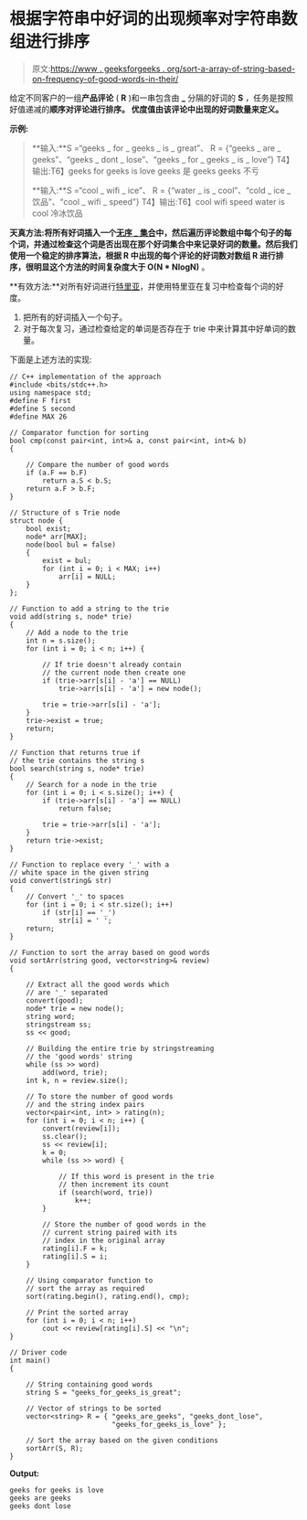 # 根据字符串中好词的出现频率对字符串数组进行排序

> 原文:[https://www . geeksforgeeks . org/sort-a-array-of-string-based-on-frequency-of-good-words-in-their/](https://www.geeksforgeeks.org/sort-an-array-of-strings-based-on-the-frequency-of-good-words-in-them/)

给定不同客户的一组**产品评论** ( **R** )和一串包含由 **_** 分隔的好词的 **S** ，任务是按照好值递减的**顺序对评论进行排序。
**优度值**由该评论中出现的好词数量来定义。**

**示例:**

> **输入:**S =“geeks _ for _ geeks _ is _ great”、
> R = {“geeks _ are _ geeks”、“geeks _ dont _ lose”、“geeks _ for _ geeks _ is _ love”}
> T4】输出:T6】geeks for geeks is love
> geeks 是 geeks
> geeks 不亏
> 
> **输入:**S =“cool _ wifi _ ice”、
> R = {“water _ is _ cool”、“cold _ ice _ 饮品”、“cool _ wifi _ speed”}
> T4】输出:T6】cool wifi speed
> water is cool
> 冷冰饮品

**天真方法:**将所有好词插入一个[无序 _ 集合](https://www.geeksforgeeks.org/unorderd_set-stl-uses/)中，然后遍历评论数组中每个句子的每个词，并通过检查这个词是否出现在那个好词集合中来记录好词的数量。然后我们使用一个稳定的排序算法，根据 R 中出现的每个评论的好词数对数组 R 进行排序，很明显这个方法的时间复杂度**大于 O(N * NlogN)** 。

**有效方法:**对所有好词进行[特里亚](https://www.geeksforgeeks.org/trie-insert-and-search/)，并使用特里亚在复习中检查每个词的好度。

1.  把所有的好词插入一个句子。
2.  对于每次复习，通过检查给定的单词是否存在于 trie 中来计算其中好单词的数量。

下面是上述方法的实现:

```
// C++ implementation of the approach
#include <bits/stdc++.h>
using namespace std;
#define F first
#define S second
#define MAX 26

// Comparator function for sorting
bool cmp(const pair<int, int>& a, const pair<int, int>& b)
{

    // Compare the number of good words
    if (a.F == b.F)
        return a.S < b.S;
    return a.F > b.F;
}

// Structure of s Trie node
struct node {
    bool exist;
    node* arr[MAX];
    node(bool bul = false)
    {
        exist = bul;
        for (int i = 0; i < MAX; i++)
            arr[i] = NULL;
    }
};

// Function to add a string to the trie
void add(string s, node* trie)
{
    // Add a node to the trie
    int n = s.size();
    for (int i = 0; i < n; i++) {

        // If trie doesn't already contain
        // the current node then create one
        if (trie->arr[s[i] - 'a'] == NULL)
            trie->arr[s[i] - 'a'] = new node();

        trie = trie->arr[s[i] - 'a'];
    }
    trie->exist = true;
    return;
}

// Function that returns true if
// the trie contains the string s
bool search(string s, node* trie)
{
    // Search for a node in the trie
    for (int i = 0; i < s.size(); i++) {
        if (trie->arr[s[i] - 'a'] == NULL)
            return false;

        trie = trie->arr[s[i] - 'a'];
    }
    return trie->exist;
}

// Function to replace every '_' with a
// white space in the given string
void convert(string& str)
{
    // Convert '_' to spaces
    for (int i = 0; i < str.size(); i++)
        if (str[i] == '_')
            str[i] = ' ';
    return;
}

// Function to sort the array based on good words
void sortArr(string good, vector<string>& review)
{

    // Extract all the good words which
    // are '_' separated
    convert(good);
    node* trie = new node();
    string word;
    stringstream ss;
    ss << good;

    // Building the entire trie by stringstreaming
    // the 'good words' string
    while (ss >> word)
        add(word, trie);
    int k, n = review.size();

    // To store the number of good words
    // and the string index pairs
    vector<pair<int, int> > rating(n);
    for (int i = 0; i < n; i++) {
        convert(review[i]);
        ss.clear();
        ss << review[i];
        k = 0;
        while (ss >> word) {

            // If this word is present in the trie
            // then increment its count
            if (search(word, trie))
                k++;
        }

        // Store the number of good words in the
        // current string paired with its
        // index in the original array
        rating[i].F = k;
        rating[i].S = i;
    }

    // Using comparator function to
    // sort the array as required
    sort(rating.begin(), rating.end(), cmp);

    // Print the sorted array
    for (int i = 0; i < n; i++)
        cout << review[rating[i].S] << "\n";
}

// Driver code
int main()
{

    // String containing good words
    string S = "geeks_for_geeks_is_great";

    // Vector of strings to be sorted
    vector<string> R = { "geeks_are_geeks", "geeks_dont_lose",
                         "geeks_for_geeks_is_love" };

    // Sort the array based on the given conditions
    sortArr(S, R);
}
```

**Output:**

```
geeks for geeks is love
geeks are geeks
geeks dont lose

```